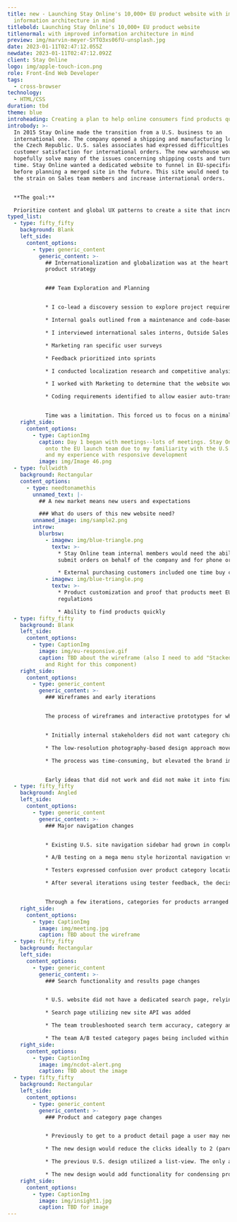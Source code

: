 ```yaml
---
title: new - Launching Stay Online's 10,000+ EU product website with improved
  information architecture in mind
titlebold: Launching Stay Online's 10,000+ EU product website
titlenormal: with improved information architecture in mind
preview: img/marvin-meyer-SYTO3xs06fU-unsplash.jpg
date: 2023-01-11T02:47:12.055Z
newdate: 2023-01-11T02:47:12.092Z
client: Stay Online
logo: img/apple-touch-icon.png
role: Front-End Web Developer
tags:
  - cross-browser
technology:
  - HTML/CSS
duration: tbd
theme: blue
introheading: Creating a plan to help online consumers find products quickly and globally
introbody: >-
  In 2015 Stay Online made the transition from a U.S. business to an
  international one. The company opened a shipping and manufacturing location in
  the Czech Republic. U.S. sales associates had expressed difficulties handling
  customer satisfaction for international orders. The new warehouse would
  hopefully solve many of the issues concerning shipping costs and turnaround
  time. Stay Online wanted a dedicated website to funnel in EU-specific orders
  before planning a merged site in the future. This site would need to reduce
  the strain on Sales team members and increase international orders.


  **The goal:** 

  Prioritize content and global UX patterns to create a site that increase sales and meets international standards.
typed_list:
  - type: fifty_fifty
    background: Blank
    left_side:
      content_options:
        - type: generic_content
          generic_content: >-
            ## Internationalization and globalization was at the heart of
            product strategy


            ### Team Exploration and Planning


            * I co-lead a discovery session to explore project requirements, limitations, globalization needs, and eCommerce workflow

            * Internal goals outlined from a maintenance and code-based standpoint.

            * I interviewed international sales interns, Outside Sales team members, and the Marketing team for their specific needs

            * Marketing ran specific user surveys

            * Feedback prioritized into sprints

            * I conducted localization research and competitive analysis

            * I worked with Marketing to determine that the website would need multi-language support, translated documentation, and branding tweaks

            * Coding requirements identified to allow easier auto-translation of content


            Time was a limitation. This forced us to focus on a minimal viable experience for the initial sprint. A large amount of product APIs were required with little to no rewrite as the U.S. site also used the same data. Existing sub-sites and marketing materials would be carried over incrementally as translations completed.
    right_side:
      content_options:
        - type: CaptionImg
          caption: Day 1 began with meetings--lots of meetings. Stay Online brought me
            onto the EU launch team due to my familiarity with the U.S. website
            and my experience with responsive development
          image: img/Image 46.png
  - type: fullwidth
    background: Rectangular
    content_options:
      - type: needtonamethis
        unnamed_text: |-
          ## A new market means new users and expectations

          ### What do users of this new website need?
        unnamed_image: img/sample2.png
        introw:
          blurbsw:
            - imagew: img/blue-triangle.png
              textw: >-
                * Stay Online team internal members would need the ability to
                submit orders on behalf of the company and for phone orders

                * External purchasing customers included one time buy customers and return annual buyers who bought in bulk
            - imagew: img/blue-triangle.png
              textw: >-
                * Product customization and proof that products meet EU
                regulations

                * Ability to find products quickly
  - type: fifty_fifty
    background: Blank
    left_side:
      content_options:
        - type: CaptionImg
          image: img/eu-responsive.gif
          caption: TBD about the wireframe (also I need to add "Stacked Image" to the Left
            and Right for this component)
    right_side:
      content_options:
        - type: generic_content
          generic_content: >-
            ### Wireframes and early iterations


            The process of wireframes and interactive prototypes for which the team would be conducted A/B testing a few things worked and didn’t in the ideation process.


            * Initially internal stakeholders did not want category changes, but minifying categories proved helpful for user experience and profitable when considering click-through rate once the site moved into development. 

            * The low-resolution photography-based design approach moved to high-resolution display images and iconography/illustration instead of cut out products. 

            * The process was time-consuming, but elevated the brand image. The responsive menu, which went through many iterations and tests, proved one of the design's strengths.


            Early ideas that did not work and did not make it into final designs include a horizontal top menu for products, no sidebar layout, and homepage content consensus.
  - type: fifty_fifty
    background: Angled
    left_side:
      content_options:
        - type: generic_content
          generic_content: >-
            ### Major navigation changes


            * Existing U.S. site navigation sidebar had grown in complexity over time

            * A/B testing on a mega menu style horizontal navigation vs the existing vertical style conducted

            * Testers expressed confusion over product category location (mega menu was not toggled on load so the only available navigation link was “products”)

            * After several iterations using tester feedback, the decision was made to revert to the sidebar approach but keep the new category labels


            Through a few iterations, categories for products arranged on the sidebar led to less time scrolling on the homepage and a higher click through rate. Previously, heat maps showed that the long category list (originally requiring scrolling) experienced a below-the-fold drop-off. After the categories were reduced the heat map data proved more evenly distributed.
    right_side:
      content_options:
        - type: CaptionImg
          image: img/meeting.jpg
          caption: TBD about the wireframe
  - type: fifty_fifty
    background: Rectangular
    left_side:
      content_options:
        - type: generic_content
          generic_content: >-
            ### Search functionality and results page changes


            * U.S. website did not have a dedicated search page, relying on a Google search plugin that would populate results within a frame

            * Search page utilizing new site API was added

            * The team troubleshooted search term accuracy, category and individual product keyword tagging, as well as accounted for misspellings

            * The team A/B tested category pages being included within the result
    right_side:
      content_options:
        - type: CaptionImg
          image: img/ncdot-alert.png
          caption: TBD about the image
  - type: fifty_fifty
    background: Rectangular
    left_side:
      content_options:
        - type: generic_content
          generic_content: >-
            ### Product and category page changes


            * Previously to get to a product detail page a user may need to click through up to 4 or 5 categories

            * The new design would reduce the clicks ideally to 2 (parent and then sub category)

            * The previous U.S. design utilized a list-view. The only advantage to the detail view was wishlisting an item or checking technical documents

            * The new design would add functionality for condensing products differentiated previously only by length and color, as well as adding info related to shipping, VAT, and safety certifications
    right_side:
      content_options:
        - type: CaptionImg
          image: img/insight1.jpg
          caption: TBD for image
---
```

